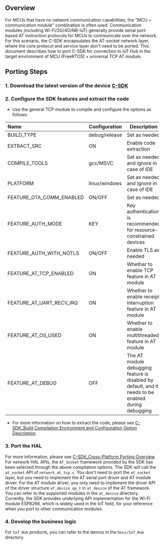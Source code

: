 ## Overview

For MCUs that have no network communication capabilities, the "MCU + communication module" combination is often used. Communication modules (including Wi-Fi/2G/4G/NB-IoT) generally provide serial port-based AT instruction protocols for MCUs to communicate over the network. For this scenario, the C-SDK encapsulates the AT-socket network layer, where the core protocol and service layer don't need to be ported. This document describes how to port C-SDK for connection to IoT Hub in the target environment of MCU (FreeRTOS) + universal TCP AT module.

## Porting Steps

### 1. Download the latest version of the device [C-SDK](https://github.com/tencentyun/qcloud-iot-sdk-embedded-c)

### 2. Configure the SDK features and extract the code
- Use the general TCP module to compile and configure the options as follows:

| Name | Configuration | Description |
| :------------------------------- | ------------- | ------------------------------------------------------------ |
| BUILD_TYPE | debug/release | Set as needed |
| EXTRACT_SRC | ON | Enable code extraction |
| COMPILE_TOOLS | gcc/MSVC | Set as needed and ignore in case of IDE |
| PLATFORM | linux/windows | Set as needed and ignore in case of IDE |
| FEATURE_OTA_COMM_ENABLED | ON/OFF | Set as needed |
| FEATURE_AUTH_MODE | KEY | Key authentication is recommended for resource-constrained devices |
| FEATURE_AUTH_WITH_NOTLS | ON/OFF | Enable TLS as needed |
| FEATURE_AT_TCP_ENABLED | ON | Whether to enable TCP feature in AT module  |
| FEATURE_AT_UART_RECV_IRQ | ON | Whether to enable receipt interruption feature in AT module |
| FEATURE_AT_OS_USED | ON | Whether to enable multithreaded feature in AT module |
| FEATURE_AT_DEBUG | OFF | The AT module debugging feature is disabled by default, and it needs to be enabled during debugging |

- For more information on how to extract the code, please see [C-SDK_Build Compilation Environment and Configuration Option Description]().

### 3. Port the HAL

For more information, please see [C-SDK_Cross-Platform Porting Overview]().
For network HAL APIs, the `AT_Socket` framework provided by the SDK has been selected through the above compilation options. The SDK will call the `at_socket` API of `network_at_tcp.c`. You don't need to port the `at_socket` layer, but you need to implement the AT serial port driver and AT module driver. For the AT module driver, you only need to implement the driver API of the driver structure *`at_device_op_t`* in `at_device` of the AT framework. You can refer to the supported modules in the `at_device` directory. Currently, the SDK provides underlying API implementation for the Wi-Fi module ESP8266, which is widely used in the IoT field, for your reference when you port to other communication modules.

### 4. Develop the business logic

For `IoT_Hub` products, you can refer to the demos in the `Docs/IoT_Hub` directory.

